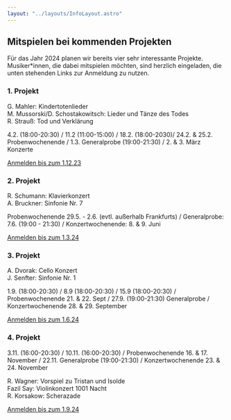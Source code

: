 ```yaml
---
layout: "../layouts/InfoLayout.astro"
---
```


## Mitspielen bei kommenden Projekten

Für das Jahr 2024 planen wir bereits vier sehr interessante Projekte.
Musiker\*innen, die dabei mitspielen möchten, sind herzlich eingeladen, die unten
stehenden Links zur Anmeldung zu nutzen.

### 1. Projekt

G. Mahler: Kindertotenlieder<br>
M. Mussorski/D. Schostakowitsch: Lieder und Tänze des Todes<br>
R. Strauß: Tod und Verklärung

4.2. (18:00-20:30) / 11.2 (11:00-15:00) / 18.2. (18:00-2030)/ 24.2. & 25.2.
Probenwochenende / 1.3. Generalprobe (19:00-21:30) / 2. & 3. März Konzerte

[Anmelden bis zum 1.12.23](https://forms.gle/X8ajc4mLgwp9YavD7)

### 2. Projekt

R. Schumann: Klavierkonzert<br>
A. Bruckner: Sinfonie Nr. 7

Probenwochenende 29.5. - 2.6. (evtl. außerhalb Frankfurts) / Generalprobe: 7.6.
(19:00 - 21:30) / Konzertwochenende: 8. & 9. Juni

[Anmelden bis zum 1.3.24](https://forms.gle/oqNCFFzUKexazznN7)

### 3. Projekt

A. Dvorak: Cello Konzert<br>
J. Senfter: Sinfonie Nr. 1

1.9. (18:00-20:30) / 8.9 (18:00-20:30) / 15.9 (18:00-20:30) / Probenwochenende 21. & 22. Sept / 27.9. (19:00-21:30) Generalprobe / Konzertwochenende 28. & 29.
September

[Anmelden bis zum 1.6.24](https://forms.gle/WSSKWomQcT4hiRnn9)

### 4. Projekt

3.11. (16:00-20:30) / 10.11. (16:00-20:30) / Probenwochenende 16. & 17. November /
22.11. Generalprobe (19:00-21:30) / Konzertwochenende 23. & 24. November

R. Wagner: Vorspiel zu Tristan und Isolde<br>
Fazil Say: Violinkonzert 1001 Nacht<br>
R. Korsakow: Scherazade

[Anmelden bis zum 1.9.24](https://forms.gle/3Biu5KHPLtcPQV2UA)
